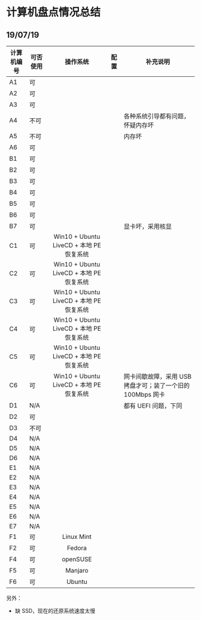 # 计算机盘点情况总结
## 19/07/19
| 计算机编号 | 可否使用 |                 操作系统                 | 配置 | 补充说明                                                   |
|------------|----------|:----------------------------------------:|------|------------------------------------------------------------|
| A1         | 可       |                                          |      |                                                            |
| A2         | 可       |                                          |      |                                                            |
| A3         | 可       |                                          |      |                                                            |
| A4         | 不可     |                                          |      | 各种系统引导都有问题，怀疑内存坏                           |
| A5         | 不可     |                                          |      | 内存坏                                                     |
| A6         | 可       |                                          |      |                                                            |
| B1         | 可       |                                          |      |                                                            |
| B2         | 可       |                                          |      |                                                            |
| B3         | 可       |                                          |      |                                                            |
| B4         | 可       |                                          |      |                                                            |
| B5         | 可       |                                          |      |                                                            |
| B6         | 可       |                                          |      |                                                            |
| B7         | 可       |                                          |      | 显卡坏，采用核显                                           |
| C1         | 可       | Win10 + Ubuntu LiveCD + 本地 PE 恢复系统 |      |                                                            |
| C2         | 可       | Win10 + Ubuntu LiveCD + 本地 PE 恢复系统 |      |                                                            |
| C3         | 可       | Win10 + Ubuntu LiveCD + 本地 PE 恢复系统 |      |                                                            |
| C4         | 可       | Win10 + Ubuntu LiveCD + 本地 PE 恢复系统 |      |                                                            |
| C5         | 可       | Win10 + Ubuntu LiveCD + 本地 PE 恢复系统 |      |                                                            |
| C6         | 可       | Win10 + Ubuntu LiveCD + 本地 PE 恢复系统 |      | 网卡间歇故障，采用 USB 拷盘才可；装了一个旧的 100Mbps 网卡 |
| D1         | N/A      |                                          |      | 都有 UEFI 问题，下同                                       |
| D2         | 可       |                                          |      |                                                            |
| D3         | 不可     |                                          |      |                                                            |
| D4         | N/A      |                                          |      |                                                            |
| D5         | N/A      |                                          |      |                                                            |
| D6         | N/A      |                                          |      |                                                            |
| E1         | N/A      |                                          |      |                                                            |
| E2         | N/A      |                                          |      |                                                            |
| E3         | N/A      |                                          |      |                                                            |
| E4         | N/A      |                                          |      |                                                            |
| E5         | N/A      |                                          |      |                                                            |
| E6         | N/A      |                                          |      |                                                            |
| E7         | N/A      |                                          |      |                                                            |
| F1         | 可       | Linux Mint                               |      |                                                            |
| F2         | 可       | Fedora                                   |      |                                                            |
| F4         | 可       | openSUSE                                 |      |                                                            |
| F5         | 可       | Manjaro                                  |      |                                                            |
| F6         | 可       | Ubuntu                                   |      |                                                            |

另外：
- 缺 SSD，现在的还原系统速度太慢